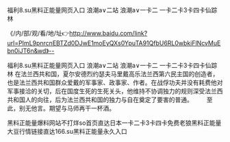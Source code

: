 福利8.su黑料正能量网页入口
浪潮a∨二站
浪潮a∨一卡二
一卡二卡3卡四卡仙踪林


《/内/部/观/看/地/址👉http://www.baidu.com/link?url=PImL9pnrcnEBTZd0DJwE1moEyQXs0YpuTA91QfbU6RL0wbkiFlNcvMuEbn0iJT6n&wd》--

福利8.su黑料正能量网页入口
浪潮a∨二站
浪潮a∨一卡二
一卡二卡3卡四卡仙踪林
在法兰西共和国，夏尔安德烈约瑟夫马里戴高乐法兰西第六民主国的创造者，也是法兰西共和国群众爱戴的军事家、政事家、作者。在战俘功夫并没有耗费他对军事接洽的关切，后在国度生死的生死关头，他维持不协调独力的规则深受法兰西共和国人的向往，后为法兰西共和国的独力与自在奠定了要害的普通。
　　至此，别无他言。期望与马师再干一杯酒。





黑料正能量爆料网站不打烊so首页直达日本一卡二卡3卡四卡免费老狼黑料正能量大豆行情链接直达166.su黑料正能量永久入口
